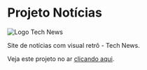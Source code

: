 # Projeto Notícias

![Logo Tech News](https://user-images.githubusercontent.com/27748793/222212950-c0435f7c-e658-4237-9556-e3b2063025e1.jpg)

Site de notícias com visual retrô - Tech News.

Veja este projeto no ar [clicando aqui](https://fredericompereira.github.io/projeto-noticias/).
